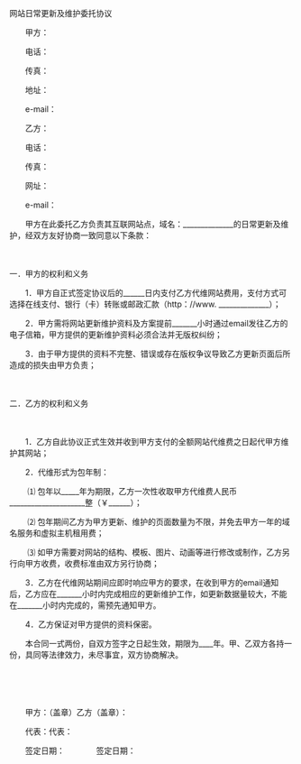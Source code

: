 



网站日常更新及维护委托协议



 

　　甲方：

　　电话：

　　传真：

　　地址：

　　e-mail：　　

　　乙方：

　　电话：

　　传真：

　　网址：

　　e-mail：　　

　　甲方在此委托乙方负责其互联网站点，域名：______________的日常更新及维护，经双方友好协商一致同意以下条款：

　　


 一．甲方的权利和义务



　　1．甲方自正式签定协议后的______日内支付乙方代维网站费用，支付方式可选择在线支付、银行（卡）转账或邮政汇款（http：//www. ______________）；

　　2．甲方需将网站更新维护资料及方案提前_______小时通过email发往乙方的电子信箱，甲方提供的更新维护资料必须合法并无版权纠纷；

　　3．由于甲方提供的资料不完整、错误或存在版权争议导致乙方更新页面后所造成的损失由甲方负责；

　　


 二．乙方的权利和义务

　　

　　1．乙方自此协议正式生效并收到甲方支付的全额网站代维费之日起代甲方维护其网站；

　　2．代维形式为包年制：

　　 ⑴ 包年以_____年为期限，乙方一次性收取甲方代维费人民币_____________________整（￥______）；

　　 ⑵ 包年期间乙方为甲方更新、维护的页面数量为不限，并免去甲方一年的域名服务和虚拟主机租用费；

　　 ⑶ 如甲方需要对网站的结构、模板、图片、动画等进行修改或制作，乙方另行向甲方收费，收费标准由双方另行协商；

　　3．乙方在代维网站期间应即时响应甲方的要求，在收到甲方的email通知后，乙方应在_______小时内完成相应的更新维护工作，如更新数据量较大，不能在_______小时内完成的，需预先通知甲方。

　　4．乙方保证对甲方提供的资料保密。

　　本合同一式两份，自双方签字之日起生效，期限为____年。甲、乙双方各持一份，具同等法律效力，未尽事宜，双方协商解决。　

　　

　　　

　　甲方：（盖章）乙方（盖章）：

　　代表：代表：

　　签定日期：　　　　签定日期：